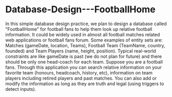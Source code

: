 # Database-Design---FootballHome
In this simple database design practice, we plan to design a database called "FootballHome" for football fans to help them look up relative football information. It could be widely used in almost all football matches related web applications or football fans forum. Some examples of entity sets are: Matches (gameDate, location, Teams), Football Team (TeamName, country, founded) and Team Players (name, height, position). Typical real-world constraints are like gameDate is past (we do not plan for future) and there should be only one head-coach for each team. Suppose you are a football fans. Through this application you can search relative information on your favorite team (honours, headcoach, history, etc), information on team players including retired players and past matches. You can also add or modify the information as long as they are truth and legal (using triggers to detect inputs).
